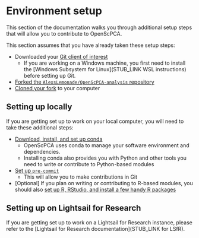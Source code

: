 # Environment setup

This section of the documentation walks you through additional setup steps that will allow you to contribute to OpenScPCA.

This section assumes that you have already taken these setup steps:

- Downloaded your [Git client of interest](../install-a-git-client.md)
    - If you are working on a Windows machine, you first need to install the [Windows Subsystem for Linux](STUB_LINK WSL instructions) before setting up Git.
- [Forked the `AlexsLemonade/OpenScPCA-analysis` repository](../fork-the-repo.md)
- [Cloned your fork](../clone-the-repo.md) to your computer

## Setting up locally

If you are getting set up to work on your local computer, you will need to take these additional steps:

- [Download, install, and set up conda](./setup-conda.md)
    - OpenScPCA uses conda to manage your software environment and dependencies.
    - Installing conda also provides you with Python and other tools you need to write or contribute to Python-based modules
- [Set up `pre-commit`](./setup-precommit.md)
    - This will allow you to make contributions in Git
- [Optional] If you plan on writing or contributing to R-based modules, you should also [set up R, RStudio, and install a few handy R packages](./install-r-rstudio.md)

## Setting up on Lightsail for Research

If you are getting set up to work on a Lightsail for Research instance, please refer to the [Lightsail for Research documentation](STUB_LINK for LSfR).
